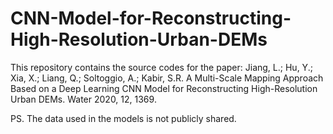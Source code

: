 # CNN-Model-for-Reconstructing-High-Resolution-Urban-DEMs


This repository contains the source codes for the paper:
Jiang, L.; Hu, Y.; Xia, X.; Liang, Q.; Soltoggio, A.; Kabir, S.R. A Multi-Scale Mapping Approach Based on a Deep Learning CNN Model for Reconstructing High-Resolution Urban DEMs. Water 2020, 12, 1369.

PS. The data used in the models is not publicly shared. 
